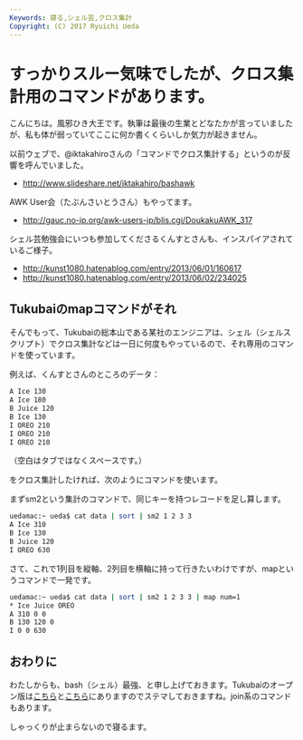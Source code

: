 ```yaml
---
Keywords: 寝る,シェル芸,クロス集計
Copyright: (C) 2017 Ryuichi Ueda
---
```


# すっかりスルー気味でしたが、クロス集計用のコマンドがあります。
こんにちは。風邪ひき大王です。執筆は最後の生業とどなたかが言っていましたが、私も体が弱っていてここに何か書くくらいしか気力が起きません。

以前ウェブで、\@iktakahiroさんの「コマンドでクロス集計する」というのが反響を呼んでいました。

<ul>
<li><a href="http://www.slideshare.net/iktakahiro/bashawk" target="_blank">http://www.slideshare.net/iktakahiro/bashawk</a></li>
</ul>

AWK User会（たぶんさいとうさん）もやってます。

<ul>
<li><a href="http://gauc.no-ip.org/awk-users-jp/blis.cgi/DoukakuAWK_317" target="_blank">http://gauc.no-ip.org/awk-users-jp/blis.cgi/DoukakuAWK_317</a></li>
</ul>

シェル芸勉強会にいつも参加してくださるくんすとさんも、インスパイアされているご様子。

<ul>
<li><a href="http://kunst1080.hatenablog.com/entry/2013/06/01/160617" target="_blank">http://kunst1080.hatenablog.com/entry/2013/06/01/160617</a></li>
<li><a href="http://kunst1080.hatenablog.com/entry/2013/06/02/234025" target="_blank">http://kunst1080.hatenablog.com/entry/2013/06/02/234025</a></li>
</ul>

<h2>Tukubaiのmapコマンドがそれ</h2>

そんでもって、Tukubaiの総本山である某社のエンジニアは、シェル（シェルスクリプト）でクロス集計などは一日に何度もやっているので、それ専用のコマンドを使っています。

例えば、くんすとさんのところのデータ：

```bash
A Ice 130
A Ice 180
B Juice 120
B Ice 130
I OREO 210
I OREO 210
I OREO 210
```
（空白はタブではなくスペースです。）

をクロス集計したければ、次のようにコマンドを使います。

まずsm2という集計のコマンドで、同じキーを持つレコードを足し算します。

```bash
uedamac:~ ueda$ cat data | sort | sm2 1 2 3 3 
A Ice 310
B Ice 130
B Juice 120
I OREO 630
```

さて、これで1列目を縦軸、2列目を横軸に持って行きたいわけですが、mapというコマンドで一発です。

```bash
uedamac:~ ueda$ cat data | sort | sm2 1 2 3 3 | map num=1
* Ice Juice OREO
A 310 0 0
B 130 120 0
I 0 0 630
```

<h2>おわりに</h2>

わたしからも、bash（シェル）最強、と申し上げておきます。Tukubaiのオープン版は<a href="https://uec.usp-lab.com/TUKUBAI/CGI/TUKUBAI.CGI?POMPA=DOWNLOAD" target="_blank">こちら</a>と<a href="https://github.com/usp-engineers-community/Open-usp-Tukubai" target="_blank">こちら</a>にありますのでステマしておきますね。join系のコマンドもあります。


しゃっくりが止まらないので寝るます。
